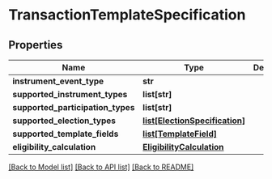 # TransactionTemplateSpecification


## Properties
Name | Type | Description | Notes
------------ | ------------- | ------------- | -------------
**instrument_event_type** | **str** |  | 
**supported_instrument_types** | **list[str]** |  | 
**supported_participation_types** | **list[str]** |  | 
**supported_election_types** | [**list[ElectionSpecification]**](ElectionSpecification.md) |  | 
**supported_template_fields** | [**list[TemplateField]**](TemplateField.md) |  | 
**eligibility_calculation** | [**EligibilityCalculation**](EligibilityCalculation.md) |  | 

[[Back to Model list]](../README.md#documentation-for-models) [[Back to API list]](../README.md#documentation-for-api-endpoints) [[Back to README]](../README.md)


